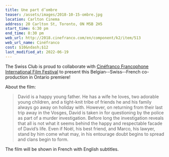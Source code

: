 ```yaml
---
title: Une part d’ombre
teaser: /assets/images/2018-10-15-ombre.jpg
location: Carlton Cinema
address: 20 Carlton St, Toronto, ON M5B 2H5
start_time: 6:30 pm
end_time: 8:30 pm
web_url: http://2018.cinefranco.com/en/component/k2/item/513
web_url_name: Cinéfranco
cost: $10&ndash;$12
last_modified_at: 2022-06-19
---
```


The Swiss Club is proud to collaborate with [Cinéfranco Francophone
International Film Festival][cf] to present this Belgian--Swiss--French
co-production in Ontario premiere!

About the film:

> David is a happy young father. He has a wife he loves, two adorable young
> children, and a tight-knit tribe of friends he and his family always go away
> on holiday with. However, on returning from their last trip away in the
> Vosges, David is taken in for questioning by the police as part of a murder
> investigation. Before long the investigation reveals that all is not what it
> seems behind the happy and respectable facade of David’s life. Even if Noël,
> his best friend, and Marco, his lawyer, stand by him come what may, in his
> entourage doubt begins to spread and clans begin to form.

The film will be shown in French with English subtitles.

[cf]: <{{ page.web_url }}>
